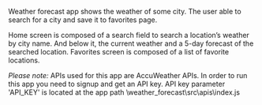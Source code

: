 Weather forecast app shows the weather of some city. The user able to search for a city and save it to favorites page. 

Home screen is composed of a search field to search a location’s weather by city name. And below it, the current weather and a 5-day forecast of the searched location. 
Favorites screen is composed of a list of favorite locations. 

*Please note:*
APIs used for this app are AccuWeather APIs. In order to run this app you need to signup and get an API key. API key parameter 'API_KEY' is located at the app path \weather_forecast\src\apis\index.js
